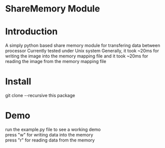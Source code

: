 # ShareMemory Module
# Introduction <br />
A simply python based share memory module for transfering data between processor
Currently tested under Unix system
Generally, it took ~20ms for writing the image into the memory mapping file
and it took ~20ms for reading the image from the memory mapping file
# Install <br /> 
git clone --recursive this package
# Demo <br />
run the example.py file to see a working demo <br />
press "w" for writing data into the memory <br />
press "r" for reading data from the memory<br />
